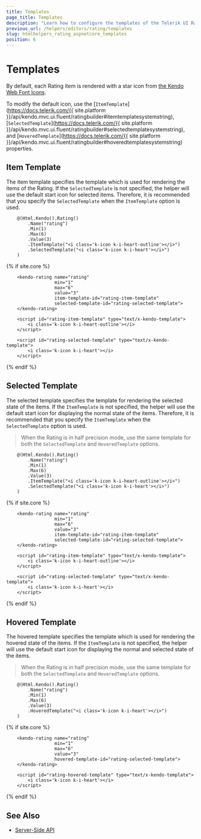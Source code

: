 ```yaml
---
title: Templates
page_title: Templates
description: "Learn how to configure the templates of the Telerik UI Rating for {{ site.framework }}."
previous_url: /helpers/editors/rating/templates
slug: htmlhelpers_rating_aspnetcore_templates
position: 6
---
```


# Templates

By default, each Rating item is rendered with a star icon from [the Kendo Web Font Icons](https://docs.telerik.com/kendo-ui/styles-and-layout/icons-web).

To modify the default icon, use the [`ItemTemplate`](https://docs.telerik.com/{{ site.platform }}/api/kendo.mvc.ui.fluent/ratingbuilder#itemtemplatesystemstring), [`SelectedTemplate`](https://docs.telerik.com/{{ site.platform }}/api/kendo.mvc.ui.fluent/ratingbuilder#selectedtemplatesystemstring), and [`HoveredTemplate`](https://docs.telerik.com/{{ site.platform }}/api/kendo.mvc.ui.fluent/ratingbuilder#hoveredtemplatesystemstring) properties.

## Item Template

The item template specifies the template which is used for rendering the items of the Rating. If the `SelectedTemplate` is not specified, the helper will use the default start icon for selected items. Therefore, it is recommended that you specify the `SelectedTemplate` when the `ItemTemplate` option is used.

```HtmlHelper
    @(Html.Kendo().Rating()
        .Name("rating")
        .Min(1)
        .Max(6)
        .Value(3)
        .ItemTemplate("<i class='k-icon k-i-heart-outline'></i>")
        .SelectedTemplate("<i class='k-icon k-i-heart'></i>")
    )
```
{% if site.core %}
```TagHelper
    <kendo-rating name="rating"
                  min="1"
                  max="6"
                  value="3"
                  item-template-id="rating-item-template"
                  selected-template-id="rating-selected-template">
    </kendo-rating>

    <script id="rating-item-template" type="text/x-kendo-template">
        <i class='k-icon k-i-heart-outline'></i>
    </script>

    <script id="rating-selected-template" type="text/x-kendo-template">
        <i class='k-icon k-i-heart'></i>
    </script>
```
{% endif %}

## Selected Template

The selected template specifies the template for rendering the selected state of the items. If the `ItemTemplate` is not specified, the helper will use the default start icon for displaying the normal state of the items. Therefore, it is recommended that you specify the `ItemTemplate` when the `SelectedTemplate` option is used.

> When the Rating is in half precision mode, use the same template for both the `SelectedTemplate` and `HoveredTemplate` options.

```HtmlHelper
    @(Html.Kendo().Rating()
        .Name("rating")
        .Min(1)
        .Max(6)
        .Value(3)
        .ItemTemplate("<i class='k-icon k-i-heart-outline'></i>")
        .SelectedTemplate("<i class='k-icon k-i-heart'></i>")
    )
```
{% if site.core %}
```TagHelper
    <kendo-rating name="rating"
                  min="1"
                  max="6"
                  value="3"
                  item-template-id="rating-item-template"
                  selected-template-id="rating-selected-template">
    </kendo-rating>

    <script id="rating-item-template" type="text/x-kendo-template">
        <i class='k-icon k-i-heart-outline'></i>
    </script>

    <script id="rating-selected-template" type="text/x-kendo-template">
        <i class='k-icon k-i-heart'></i>
    </script>
```
{% endif %}

## Hovered Template

The hovered template specifies the template which is used for rendering the hovered state of the items. If the `ItemTemplate` is not specified, the helper will use the default start icon for displaying the normal and selected state of the items.

> When the Rating is in half precision mode, use the same template for both the `SelectedTemplate` and `HoveredTemplate` options.

```HtmlHelper
    @(Html.Kendo().Rating()
        .Name("rating")
        .Min(1)
        .Max(6)
        .Value(3)
        .HoveredTemplate("<i class='k-icon k-i-heart'></i>")
    )
```
{% if site.core %}
```TagHelper
    <kendo-rating name="rating"
                  min="1"
                  max="6"
                  value="3"
                  hovered-template-id="rating-selected-template">
    </kendo-rating>

    <script id="rating-hovered-template" type="text/x-kendo-template">
        <i class='k-icon k-i-heart'></i>
    </script>
```
{% endif %}

## See Also

* [Server-Side API](/api/rating)
